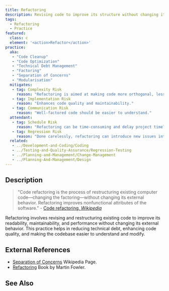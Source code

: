 ```yaml
---
title: Refactoring
description: Revising code to improve its structure without changing its behavior.
tags: 
  - Refactoring
  - Practice
featured: 
  class: c
  element: '<action>Refactor</action>'
practice:
  aka: 
   - "Code Cleanup"
   - "Code Optimization"
   - "Technical Debt Management"
   - "Factoring"
   - "Separation of Concerns"
   - "Modularisation"
  mitigates:
   - tag: Complexity Risk
     reason: "Refactoring is aimed at making code more orthogonal, less duplicative and clearer to understand"
   - tag: Implementation Risk
     reason: "Enhances code quality and maintainability."
   - tag: Communication Risk
     reason: "Well-factored code should be easier to understand."
  attendant:
   - tag: Schedule Risk
     reason: "Refactoring can be time-consuming and delay project timelines."
   - tag: Regression Risk
     reason: "Done carelessly, refactoring can introduce new issues into the codebase"
  related:
   - ../Development-and-Coding/Coding
   - ../Testing-and-Quality-Assurance/Regression-Testing
   - ../Planning-and-Management/Change-Management
   - ../Planning-And-Management/Design
---
```


<PracticeIntro details={frontMatter} /> 

## Description

> "Code refactoring is the process of restructuring existing computer code—changing the factoring—without changing its external behavior. Refactoring improves nonfunctional attributes of the software." - [Code refactoring, _Wikipedia_](https://en.wikipedia.org/wiki/Code_refactoring)

Refactoring involves revising and restructuring existing code to improve its readability, maintainability, and performance without changing its external behavior. This practice helps in reducing technical debt, enhancing code quality, and making the codebase easier to understand and modify.


## External References

- [Separation of Concerns](https://en.wikipedia.org/wiki/Separation_of_concerns) Wikipedia Page.
- [Refactoring](https://martinfowler.com/books/refactoring.html) Book by Martin Fowler.


## See Also

<TagList tag="Refactoring" />
